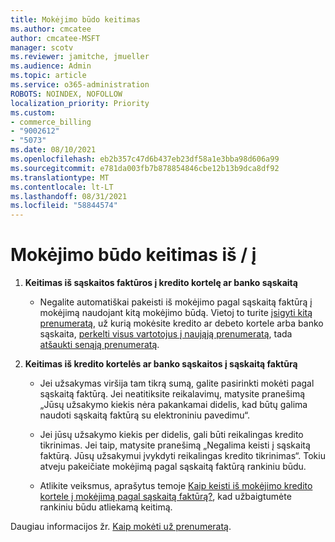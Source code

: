 ```yaml
---
title: Mokėjimo būdo keitimas
ms.author: cmcatee
author: cmcatee-MSFT
manager: scotv
ms.reviewer: jamitche, jmueller
ms.audience: Admin
ms.topic: article
ms.service: o365-administration
ROBOTS: NOINDEX, NOFOLLOW
localization_priority: Priority
ms.custom:
- commerce_billing
- "9002612"
- "5073"
ms.date: 08/10/2021
ms.openlocfilehash: eb2b357c47d6b437eb23df58a1e3bba98d606a99
ms.sourcegitcommit: e781da003fb7b878854846cbe12b13b9dca8df92
ms.translationtype: MT
ms.contentlocale: lt-LT
ms.lasthandoff: 08/31/2021
ms.locfileid: "58844574"
---
```

# <a name="change-payment-method-fromto"></a>Mokėjimo būdo keitimas iš / į

1. **Keitimas iš sąskaitos faktūros į kredito kortelę ar banko sąskaitą**

    - Negalite automatiškai pakeisti iš mokėjimo pagal sąskaitą faktūrą į mokėjimą naudojant kitą mokėjimo būdą. Vietoj to turite [įsigyti kitą prenumeratą](https://docs.microsoft.com/microsoft-365/commerce/try-or-buy-microsoft-365#buy-a-different-subscription), už kurią mokėsite kredito ar debeto kortele arba banko sąskaita, [perkelti visus vartotojus į naująją prenumeratą](https://docs.microsoft.com/microsoft-365/commerce/subscriptions/move-users-different-subscription), tada [atšaukti senąją prenumeratą](https://docs.microsoft.com/microsoft-365/commerce/subscriptions/cancel-your-subscription).

2. **Keitimas iš kredito kortelės ar banko sąskaitos į sąskaitą faktūrą**

    - Jei užsakymas viršija tam tikrą sumą, galite pasirinkti mokėti pagal sąskaitą faktūrą. Jei neatitiksite reikalavimų, matysite pranešimą „Jūsų užsakymo kiekis nėra pakankamai didelis, kad būtų galima naudoti sąskaitą faktūrą su elektroniniu pavedimu“.

    - Jei jūsų užsakymo kiekis per didelis, gali būti reikalingas kredito tikrinimas. Jei taip, matysite pranešimą „Negalima keisti į sąskaitą faktūrą. Jūsų užsakymui įvykdyti reikalingas kredito tikrinimas“. Tokiu atveju pakeičiate mokėjimą pagal sąskaitą faktūrą rankiniu būdu.

    - Atlikite veiksmus, aprašytus temoje [Kaip keisti iš mokėjimo kredito kortele į mokėjimą pagal sąskaitą faktūrą?](how-do-i-change-from-credit-card-payments-to-invoice.md), kad užbaigtumėte rankiniu būdu atliekamą keitimą.

Daugiau informacijos žr. [Kaip mokėti už prenumeratą](https://docs.microsoft.com/microsoft-365/commerce/billing-and-payments/pay-for-your-subscription).
